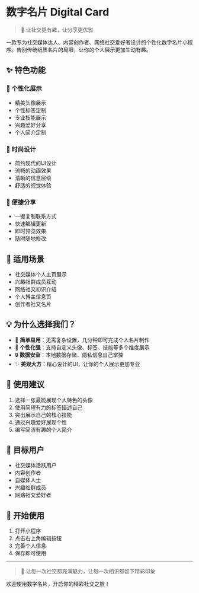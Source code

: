 # 数字名片 Digital Card

> 🌟 让社交更有趣，让分享更优雅

一款专为社交媒体达人、内容创作者、网络社交爱好者设计的个性化数字名片小程序。告别传统纸质名片的局限，让你的个人展示更加生动有趣。

## ✨ 特色功能

### 🎯 个性化展示
- 精美头像展示
- 个性标签定制
- 专业技能展示
- 兴趣爱好分享
- 个人简介定制

### 🎨 时尚设计
- 简约现代的UI设计
- 流畅的动画效果
- 清晰的信息层级
- 舒适的视觉体验

### 📱 便捷分享
- 一键复制联系方式
- 快速编辑更新
- 即时预览效果
- 随时随地修改

## 🎉 适用场景

- 社交媒体个人主页展示
- 兴趣社群成员互动
- 网络社交初识介绍
- 个人博主信息页
- 创作者社交名片

## 💡 为什么选择我们？

- 🚀 **简单易用**：无需复杂设置，几分钟即可完成个人名片制作
- 🎨 **个性化强**：支持自定义头像、标签、技能等多个维度展示
- 🔒 **数据安全**：本地数据存储，隐私信息自己掌控
- ✨ **美观大方**：精心设计的UI，让你的个人展示更加专业

## 🌈 使用建议

1. 选择一张最能展现个人特色的头像
2. 使用简短有力的标签描述自己
3. 突出展示自己的核心技能
4. 通过兴趣爱好展现个性
5. 编写简洁有趣的个人简介

## 🎯 目标用户

- 社交媒体活跃用户
- 内容创作者
- 自媒体人士
- 兴趣社群成员
- 网络社交爱好者

## 🚀 开始使用

1. 打开小程序
2. 点击右上角编辑按钮
3. 完善个人信息
4. 保存即可使用

---

> 📌 让每一次社交都充满魅力，让每一次相识都留下精彩印象

欢迎使用数字名片，开启你的精彩社交之旅！
